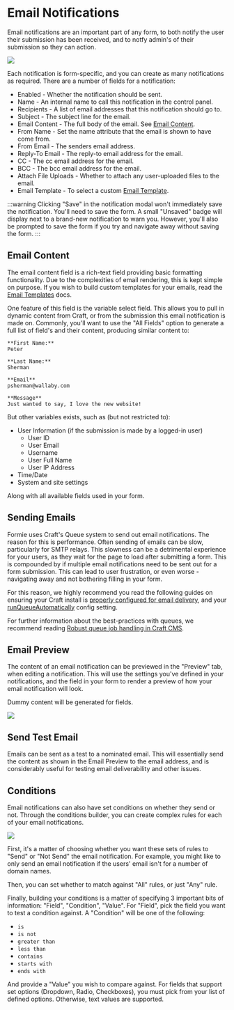 # Email Notifications
Email notifications are an important part of any form, to both notify the user their submission has been received, and to notfy admin's of their submission so they can action.

<img src="https://verbb.io/uploads/plugins/formie/formie-email-notification.png" />

Each notification is form-specific, and you can create as many notifications as required. There are a number of fields for a notification:

- Enabled - Whether the notification should be sent.
- Name - An internal name to call this notification in the control panel.
- Recipients - A list of email addresses that this notification should go to.
- Subject - The subject line for the email.
- Email Content - The full body of the email. See [Email Content](#email-content).
- From Name - Set the name attribute that the email is shown to have come from.
- From Email - The senders email address.
- Reply-To Email - The reply-to email address for the email.
- CC - The cc email address for the email.
- BCC - The bcc email address for the email.
- Attach File Uploads - Whether to attach any user-uploaded files to the email.
- Email Template - To select a custom [Email Template](docs:feature-tour/email-templates).

:::warning
Clicking "Save" in the notification modal won't immediately save the notification. You'll need to save the form. A small "Unsaved" badge will display next to a brand-new notification to warn you. However, you'll also be prompted to save the form if you try and navigate away without saving the form.
:::

## Email Content
The email content field is a rich-text field providing basic formatting functionality. Due to the complexities of email rendering, this is kept simple on purpose. If you wish to build custom templates for your emails, read the [Email Templates](docs:feature-tour/email-templates) docs.

One feature of this field is the variable select field. This allows you to pull in dynamic content from Craft, or from the submission this email notification is made on. Commonly, you'll want to use the "All Fields" option to generate a full list of field's and their content, producing similar content to:

```
**First Name:**
Peter

**Last Name:**
Sherman

**Email**
psherman@wallaby.com

**Message**
Just wanted to say, I love the new website!
```

But other variables exists, such as (but not restricted to):

- User Information (if the submission is made by a logged-in user)
    - User ID
    - User Email
    - Username
    - User Full Name
    - User IP Address
- Time/Date
- System and site settings

Along with all available fields used in your form.

## Sending Emails
Formie uses Craft's Queue system to send out email notifications. The reason for this is performance. Often sending of emails can be slow, particularly for SMTP relays. This slowness can be a detrimental experience for your users, as they wait for the page to load after submitting a form. This is compounded by if multiple email notifications need to be sent out for a form submission. This can lead to user frustration, or even worse - navigating away and not bothering filling in your form.

For this reason, we highly recommend you read the following guides on ensuring your Craft install is [properly configured for email delivery](https://craftcms.com/guides/why-doesnt-craft-send-emails#setting-up-email), and your [runQueueAutomatically](https://docs.craftcms.com/v3/config/config-settings.html#runqueueautomatically) config setting.

For further information about the best-practices with queues, we recommend reading [Robust queue job handling in Craft CMS](https://nystudio107.com/blog/robust-queue-job-handling-in-craft-cms).

## Email Preview
The content of an email notification can be previewed in the "Preview" tab, when editing a notification. This will use the settings you've defined in your notifications, and the field in your form to render a preview of how your email notification will look.

Dummy content will be generated for fields.

<img src="https://verbb.io/uploads/plugins/formie/formie-email-preview.png" />

## Send Test Email
Emails can be sent as a test to a nominated email. This will essentially send the content as shown in the Email Preview to the email address, and is considerably useful for testing email deliverability and other issues.

## Conditions
Email notifications can also have set conditions on whether they send or not. Through the conditions builder, you can create complex rules for each of your email notifications.

<img src="https://verbb.io/uploads/plugins/formie/formie-notification-conditions.png" />

First, it's a matter of choosing whether you want these sets of rules to "Send" or "Not Send" the email notification. For example, you might like to only send an email notification if the users' email isn't for a number of domain names.

Then, you can set whether to match against "All" rules, or just "Any" rule.

Finally, building your conditions is a matter of specifying 3 important bits of information: "Field", "Condition", "Value". For "Field", pick the field you want to test a condition against. A "Condition" will be one of the following:

- `is`
- `is not`
- `greater than`
- `less than`
- `contains`
- `starts with`
- `ends with`

And provide a "Value" you wish to compare against. For fields that support set options (Dropdown, Radio, Checkboxes), you must pick from your list of defined options. Otherwise, text values are supported.
